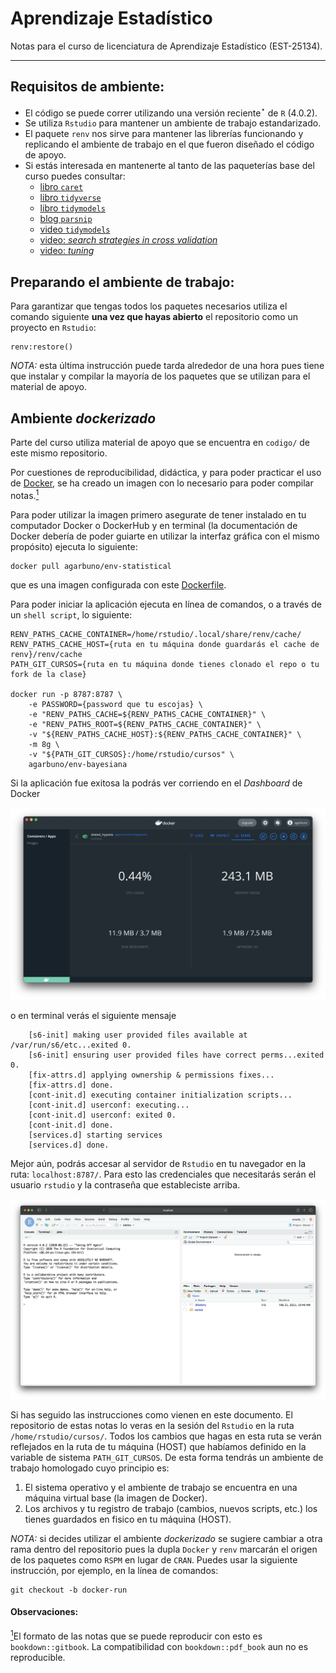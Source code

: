# Aprendizaje Estadístico

Notas para el curso de licenciatura de Aprendizaje Estadístico (EST-25134). 

---

## Requisitos de ambiente: 

- El código se puede correr utilizando una versión reciente$^\star$ de `R` (4.0.2). 
- Se utiliza `Rstudio` para mantener un ambiente de trabajo estandarizado. 
- El paquete `renv` nos sirve para mantener las librerías funcionando y replicando el ambiente de trabajo en el que fueron diseñado el código de apoyo. 
- Si estás interesada en mantenerte al tanto de las paqueterías base del curso puedes consultar: 
  - [libro `caret`](http://appliedpredictivemodeling.com/)
  - [libro `tidyverse`](https://www.tidyverse.org/learn/)
  - [libro `tidymodels`](https://www.tmwr.org/)
  - [blog `parsnip`](https://www.tidyverse.org/blog/2018/11/parsnip-0-0-1/)
  - [video `tidymodels`](https://www.youtube.com/watch?v=sMdcjHNBsZM&t=606s)
  - [video: _search strategies in cross validation_](https://www.youtube.com/watch?v=qEeF-ErtUAU)
  - [video: _tuning_](https://rstudio.com/resources/rstudioconf-2020/total-tidy-tuning-techniques/)

## Preparando el ambiente de trabajo: 

Para garantizar que tengas todos los paquetes necesarios utiliza el comando siguiente **una vez que hayas abierto** el repositorio como un proyecto en `Rstudio`: 

```{R}
renv:restore()
```

*NOTA:* esta última instrucción puede tarda alrededor de una hora pues tiene que instalar y compilar la mayoría de los paquetes que se utilizan para el material de apoyo. 

## Ambiente _dockerizado_

Parte del curso utiliza material de apoyo que se encuentra en `codigo/` de este mismo repositorio.

Por cuestiones de reproducibilidad, didáctica, y para poder practicar el uso de [Docker](https://www.docker.com/get-started), se ha creado un imagen con lo necesario para poder compilar notas.<a href="#note1" id="note1ref"><sup>1</sup></a> 

Para poder utilizar la imagen primero asegurate de tener instalado en tu computador Docker o DockerHub y en terminal (la documentación de Docker debería de poder guiarte en utilizar la interfaz gráfica con el mismo propósito) ejecuta lo siguiente:

```{bash}
docker pull agarbuno/env-statistical
```

que es una imagen configurada con este [Dockerfile](https://github.com/agarbuno/dockerfiles/blob/master/env-bayesiana/Dockerfile). 

Para poder iniciar la aplicación ejecuta en línea de comandos, o a través de un `shell script`, lo siguiente:

```{bash}
RENV_PATHS_CACHE_CONTAINER=/home/rstudio/.local/share/renv/cache/
RENV_PATHS_CACHE_HOST={ruta en tu máquina donde guardarás el cache de renv}/renv/cache
PATH_GIT_CURSOS={ruta en tu máquina donde tienes clonado el repo o tu fork de la clase}

docker run -p 8787:8787 \
    -e PASSWORD={password que tu escojas} \
    -e "RENV_PATHS_CACHE=${RENV_PATHS_CACHE_CONTAINER}" \
    -e "RENV_PATHS_ROOT=${RENV_PATHS_CACHE_CONTAINER}" \
    -v "${RENV_PATHS_CACHE_HOST}:${RENV_PATHS_CACHE_CONTAINER}" \
    -m 8g \
    -v "${PATH_GIT_CURSOS}:/home/rstudio/cursos" \
    agarbuno/env-bayesiana
```

Si la aplicación fue exitosa la podrás ver corriendo en el _Dashboard_ de Docker 

![](images/dashboard.png)

o en terminal verás el siguiente mensaje 

```{bash}
    [s6-init] making user provided files available at /var/run/s6/etc...exited 0.
    [s6-init] ensuring user provided files have correct perms...exited 0.
    [fix-attrs.d] applying ownership & permissions fixes...
    [fix-attrs.d] done.
    [cont-init.d] executing container initialization scripts...
    [cont-init.d] userconf: executing...
    [cont-init.d] userconf: exited 0.
    [cont-init.d] done.
    [services.d] starting services
    [services.d] done.
```

Mejor aún, podrás accesar al servidor de `Rstudio` en tu navegador en la ruta: `localhost:8787/`. Para esto las credenciales que necesitarás serán el usuario `rstudio` y la contraseña que estableciste arriba. 

![](images/rstudio-session.png)

Si has seguido las instrucciones como vienen en este documento. El repositorio de estas notas lo veras en la sesión del `Rstudio` en la ruta `/home/rstudio/cursos/`. Todos los cambios que hagas en esta ruta se verán reflejados en la ruta de tu máquina (HOST) que habíamos definido en la variable de sistema `PATH_GIT_CURSOS`. De esta forma tendrás un ambiente de trabajo homologado cuyo principio es: 

1. El sistema operativo y el ambiente de trabajo se encuentra en una máquina virtual base (la imagen de Docker).
2. Los archivos y tu registro de trabajo (cambios, nuevos scripts, etc.) los tienes guardados en fisico en tu máquina (HOST). 

*NOTA:* si decides utilizar el ambiente _dockerizado_ se sugiere cambiar a otra rama dentro del repositorio pues la dupla `Docker` y `renv` marcarán el origen de los paquetes como `RSPM` en lugar de `CRAN`. Puedes usar la siguiente instrucción, por ejemplo, en la línea de comandos: 

```{bash}
git checkout -b docker-run
```

#### Observaciones:

<a id="note1" href="#note1ref"><sup>1</sup></a>El formato de las notas que se puede reproducir con esto es `bookdown::gitbook`. La compatibilidad con `bookdown::pdf_book` aun no es reproducible.

